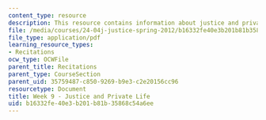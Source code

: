 ```yaml
---
content_type: resource
description: This resource contains information about justice and private life.
file: /media/courses/24-04j-justice-spring-2012/b16332fe40e3b201b81b35868c54a6ee_MIT24_04JS12_Week9.pdf
file_type: application/pdf
learning_resource_types:
- Recitations
ocw_type: OCWFile
parent_title: Recitations
parent_type: CourseSection
parent_uid: 35759487-c850-9269-b9e3-c2e20156cc96
resourcetype: Document
title: Week 9 - Justice and Private Life
uid: b16332fe-40e3-b201-b81b-35868c54a6ee
---
```

